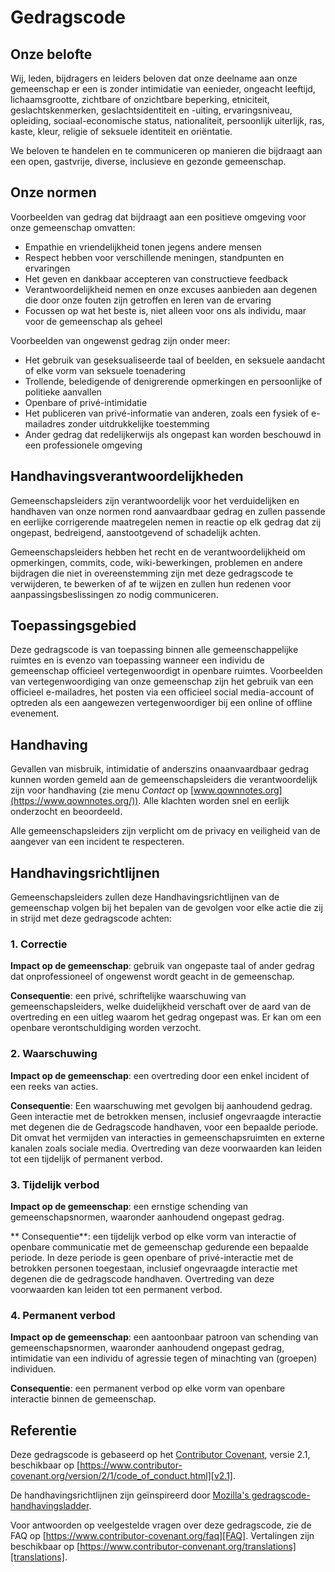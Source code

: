 # Gedragscode

## Onze belofte

Wij, leden, bijdragers en leiders beloven dat onze deelname aan onze gemeenschap er een is zonder intimidatie van eenieder, ongeacht leeftijd, lichaamsgrootte, zichtbare of onzichtbare beperking, etniciteit, geslachtskenmerken, geslachtsidentiteit en -uiting, ervaringsniveau, opleiding, sociaal-economische status, nationaliteit, persoonlijk uiterlijk, ras, kaste, kleur, religie of seksuele identiteit en oriëntatie.

We beloven te handelen en te communiceren op manieren die bijdraagt aan een open, gastvrije, diverse, inclusieve en gezonde gemeenschap.

## Onze normen

Voorbeelden van gedrag dat bijdraagt aan een positieve omgeving voor onze gemeenschap omvatten:

* Empathie en vriendelijkheid tonen jegens andere mensen
* Respect hebben voor verschillende meningen, standpunten en ervaringen
* Het geven en dankbaar accepteren van constructieve feedback
* Verantwoordelijkheid nemen en onze excuses aanbieden aan degenen die door onze fouten zijn getroffen en leren van de ervaring
* Focussen op wat het beste is, niet alleen voor ons als individu, maar voor de gemeenschap als geheel

Voorbeelden van ongewenst gedrag zijn onder meer:

* Het gebruik van geseksualiseerde taal of beelden, en seksuele aandacht of elke vorm van seksuele toenadering
* Trollende, beledigende of denigrerende opmerkingen en persoonlijke of politieke aanvallen
* Openbare of privé-intimidatie
* Het publiceren van privé-informatie van anderen, zoals een fysiek of e-mailadres zonder uitdrukkelijke toestemming
* Ander gedrag dat redelijkerwijs als ongepast kan worden beschouwd in een professionele omgeving

## Handhavingsverantwoordelijkheden

Gemeenschapsleiders zijn verantwoordelijk voor het verduidelijken en handhaven van onze normen rond aanvaardbaar gedrag en zullen passende en eerlijke corrigerende maatregelen nemen in reactie op elk gedrag dat zij ongepast, bedreigend, aanstootgevend of schadelijk achten.

Gemeenschapsleiders hebben het recht en de verantwoordelijkheid om opmerkingen, commits, code, wiki-bewerkingen, problemen en andere bijdragen die niet in overeenstemming zijn met deze gedragscode te verwijderen, te bewerken of af te wijzen en zullen hun redenen voor aanpassingsbeslissingen zo nodig communiceren.

## Toepassingsgebied

Deze gedragscode is van toepassing binnen alle gemeenschappelijke ruimtes en is evenzo van toepassing wanneer een individu de gemeenschap officieel vertegenwoordigt in openbare ruimtes. Voorbeelden van vertegenwoordiging van onze gemeenschap zijn het gebruik van een officieel e-mailadres, het posten via een officieel social media-account of optreden als een aangewezen vertegenwoordiger bij een online of offline evenement.

## Handhaving

Gevallen van misbruik, intimidatie of anderszins onaanvaardbaar gedrag kunnen worden gemeld aan de gemeenschapsleiders die verantwoordelijk zijn voor handhaving (zie menu *Contact* op [www.qownnotes.org](https://www.qownnotes.org/)). Alle klachten worden snel en eerlijk onderzocht en beoordeeld.

Alle gemeenschapsleiders zijn verplicht om de privacy en veiligheid van de aangever van een incident te respecteren.

## Handhavingsrichtlijnen

Gemeenschapsleiders zullen deze Handhavingsrichtlijnen van de gemeenschap volgen bij het bepalen van de gevolgen voor elke actie die zij in strijd met deze gedragscode achten:

### 1. Correctie

**Impact op de gemeenschap**: gebruik van ongepaste taal of ander gedrag dat onprofessioneel of ongewenst wordt geacht in de gemeenschap.

**Consequentie**: een privé, schriftelijke waarschuwing van gemeenschapsleiders, welke duidelijkheid verschaft over de aard van de overtreding en een uitleg waarom het gedrag ongepast was. Er kan om een openbare verontschuldiging worden verzocht.

### 2. Waarschuwing

**Impact op de gemeenschap**: een overtreding door een enkel incident of een reeks van acties.

**Consequentie**: Een waarschuwing met gevolgen bij aanhoudend gedrag. Geen interactie met de betrokken mensen, inclusief ongevraagde interactie met degenen die de Gedragscode handhaven, voor een bepaalde periode. Dit omvat het vermijden van interacties in gemeenschapsruimten en externe kanalen zoals sociale media. Overtreding van deze voorwaarden kan leiden tot een tijdelijk of permanent verbod.

### 3. Tijdelijk verbod

**Impact op de gemeenschap**: een ernstige schending van gemeenschapsnormen, waaronder aanhoudend ongepast gedrag.

** Consequentie**: een tijdelijk verbod op elke vorm van interactie of openbare communicatie met de gemeenschap gedurende een bepaalde periode. In deze periode is geen openbare of privé-interactie met de betrokken personen toegestaan, inclusief ongevraagde interactie met degenen die de gedragscode handhaven. Overtreding van deze voorwaarden kan leiden tot een permanent verbod.

### 4. Permanent verbod

**Impact op de gemeenschap**: een aantoonbaar patroon van schending van gemeenschapsnormen, waaronder aanhoudend ongepast gedrag, intimidatie van een individu of agressie tegen of minachting van (groepen) individuen.

**Consequentie**: een permanent verbod op elke vorm van openbare interactie binnen de gemeenschap.

## Referentie

Deze gedragscode is gebaseerd op het [Contributor Covenant][homepage], versie 2.1, beschikbaar op [https://www.contributor-covenant.org/version/2/1/code_of_conduct.html][v2.1].

De handhavingsrichtlijnen zijn geïnspireerd door [Mozilla's gedragscode-handhavingsladder][Mozilla CoC].

Voor antwoorden op veelgestelde vragen over deze gedragscode, zie de FAQ op [https://www.contributor-covenant.org/faq][FAQ]. Vertalingen zijn beschikbaar op [https://www.contributor-convenant.org/translations][translations].

[homepage]: https://www.contributor-covenant.org
[v2.1]: https://www.contributor-covenant.org/version/2/1/code_of_conduct.html
[Mozilla CoC]: https://github.com/mozilla/diversity
[FAQ]: https://www.contributor-covenant.org/faq
[translations]: https://www.contributor-covenant.org/translations

